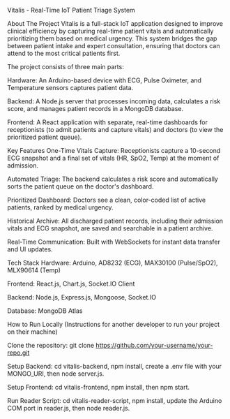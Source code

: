 Vitalis - Real-Time IoT Patient Triage System


About The Project
Vitalis is a full-stack IoT application designed to improve clinical efficiency by capturing real-time patient vitals and automatically prioritizing them based on medical urgency. This system bridges the gap between patient intake and expert consultation, ensuring that doctors can attend to the most critical patients first.

The project consists of three main parts:

Hardware: An Arduino-based device with ECG, Pulse Oximeter, and Temperature sensors captures patient data.

Backend: A Node.js server that processes incoming data, calculates a risk score, and manages patient records in a MongoDB database.

Frontend: A React application with separate, real-time dashboards for receptionists (to admit patients and capture vitals) and doctors (to view the prioritized patient queue).

Key Features
One-Time Vitals Capture: Receptionists capture a 10-second ECG snapshot and a final set of vitals (HR, SpO2, Temp) at the moment of admission.

Automated Triage: The backend calculates a risk score and automatically sorts the patient queue on the doctor's dashboard.

Prioritized Dashboard: Doctors see a clean, color-coded list of active patients, ranked by medical urgency.

Historical Archive: All discharged patient records, including their admission vitals and ECG snapshot, are saved and searchable in a patient archive.

Real-Time Communication: Built with WebSockets for instant data transfer and UI updates.

Tech Stack
Hardware: Arduino, AD8232 (ECG), MAX30100 (Pulse/SpO2), MLX90614 (Temp)

Frontend: React.js, Chart.js, Socket.IO Client

Backend: Node.js, Express.js, Mongoose, Socket.IO

Database: MongoDB Atlas

How to Run Locally
(Instructions for another developer to run your project on their machine)

Clone the repository: git clone https://github.com/your-username/your-repo.git

Setup Backend: cd vitalis-backend, npm install, create a .env file with your MONGO_URI, then node server.js.

Setup Frontend: cd vitalis-frontend, npm install, then npm start.

Run Reader Script: cd vitalis-reader-script, npm install, update the Arduino COM port in reader.js, then node reader.js.
